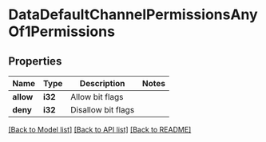 # DataDefaultChannelPermissionsAnyOf1Permissions

## Properties

Name | Type | Description | Notes
------------ | ------------- | ------------- | -------------
**allow** | **i32** | Allow bit flags | 
**deny** | **i32** | Disallow bit flags | 

[[Back to Model list]](../README.md#documentation-for-models) [[Back to API list]](../README.md#documentation-for-api-endpoints) [[Back to README]](../README.md)


